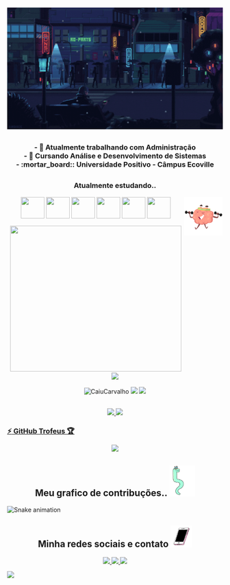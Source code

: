 <!-- fundo gif -->
<p align="center" width=200>
<img src="https://github.com/CaiuCarvalho/CaiuCarvalho/blob/main/imagens/fundo_pronto_gif.gif" />
</p align="center">

##

<h3 align="center"> 
    - 🔭 Atualmente trabalhando com Administração <br/>
    - 🌱 Cursando Análise e Desenvolvimento de Sistemas<br>
    - :mortar_board:: Universidade Positivo - Câmpus Ecoville
</h3>

##

<!-- linguagens -->
<h3 align="center">Atualmente estudando..</h3>
<img  align="right" src="https://github.com/CaiuCarvalho/CaiuCarvalho/blob/main/imagens/cerebro_malhante_giff.gif" width="90">
<p align="center">    
    <img src="https://cdn.jsdelivr.net/gh/devicons/devicon/icons/html5/html5-plain-wordmark.svg"/ width=55 height=50>
    <img src="https://cdn.jsdelivr.net/gh/devicons/devicon/icons/css3/css3-plain-wordmark.svg" / width=55 height=50>
    <img src="https://cdn.jsdelivr.net/gh/devicons/devicon/icons/javascript/javascript-plain.svg" / width=55 height=50>
    <img src="https://cdn.jsdelivr.net/gh/devicons/devicon/icons/mysql/mysql-plain-wordmark.svg" / width=55 height=50>
    <img src="https://cdn.jsdelivr.net/gh/devicons/devicon/icons/python/python-original-wordmark.svg" / width=55 height=50>
    <img src="https://cdn.jsdelivr.net/gh/devicons/devicon/icons/php/php-plain.svg" / width=55 height=50>
</p>



<!-- gifs prgramando -->
<p align="center">
    <img src="https://github.com/CaiuCarvalho/README/blob/main/imagens/me.gif" width=400 height=340>
    <img src="https://github.com/CaiuCarvalho/README/blob/main/imagens/new.gif" height=340>
</p>

<!-- contador de commits, views e repositorios-->
<p align="center">
 <img src="https://komarev.com/ghpvc/?username=CaiuCarvalho" alt="CaiuCarvalho" /> 
 <img src="https://badges.pufler.dev/repos/CaiuCarvalho"/>
 <img src="https://badges.pufler.dev/commits/monthly/ritik307" />
</p>
<br/>

<!-- github status
<div>
  <a href="https://github.com/CaiuCarvalho">
    <img height="180em" src="https://github-readme-stats.vercel.app/api?username=CaiuCarvalho&show_icons=false&theme=dracula&include_all_commits=true&count_private=true"/>
    <img height="180em" src="https://github-readme-stats.vercel.app/api/top-langs/?username=CaiuCarvalho&theme=dracula"/>
  </a> 
</div>

<a href=" https://github.com/CaiuCarvalho/github-readme-stats"> 
  <img align="center" src="https://github-readme-stats.vercel.app/api?username=CaiuCarvalho&show_icons=false&theme=dracula&include_all_commits=true&count_private=true"/>
 </a> 
<a href="https://github.com/CaiuCarvalho/convoychat"> 
  <img align="center" src="https://github-readme-stats.vercel.app/api/top-langs/?username=CaiuCarvalho&theme=dracula"/>
 </a>
-->
<div align="center">
  <a href="https://github.com/CaiuCarvalho">
  <img src="https://github-readme-stats.vercel.app/api?username=CaiuCarvalho&show_icons=true&theme=dracula&include_all_commits=true&count_private=true"/>
  <img height="120px" src="https://github-readme-stats.vercel.app/api/top-langs/?username=CaiuCarvalho&layout=compact&langs_count=7&theme=dracula"/>
</div>
    
  <!-- trofeus -->  
  ### :zap: GitHub Trofeus 🏆
  
<p align="center">
  <a href="https://github.com/ryo-ma/github-profile-trophy" target="_blank">
    <img src="https://github-profile-trophy.vercel.app/?username=CaiuCarvalho&column=8&margin-w=15&margin-h=15&no-bg=true&no-frame=true&theme=juicyfresh"/>
  </a>
</p> 
  
  ##  
  
<!-- snake game eat commits -->  
<h2 align="center">Meu grafico de contribuções.. <img src="https://github.com/CaiuCarvalho/CaiuCarvalho/blob/main/imagens/gif_cobrinha.gif" width="60"></h2>
  
  ![Snake animation](https://github.com/CaiuCarvalho/CaiuCarvalho/blob/output/github-contribution-grid-snake.svg)
       


<!-- redes sociais e contatos -->
<div align="center">
    <h2 align="center">Minha redes sociais e contato <img src="https://github.com/CaiuCarvalho/CaiuCarvalho/blob/main/imagens/gif_celular" width=50></h2>
        <a href="https://www.instagram.com/qaio_lu" target="_blank">
            <img src="https://img.shields.io/badge/Instagram-E4405F?style=for-the-badge&logo=instagram&logoColor=white" target="_blank">
        </a>
        <a href="https://www.linkedin.com/in/caio-luiz-fernandes-de-carvalho-6a180720b" target="_blank">
            <img src="https://img.shields.io/badge/LinkedIn-0077B5?style=for-the-badge&logo=linkedin&logoColor=white">   
        </a>
        <a href="mailto:caiu.lfc@gmail.com" target="_blank">
            <img src="https://img.shields.io/badge/Gmail-D14836?style=for-the-badge&logo=gmail&logoColor=white" target="_blank"> 
        </a>
</div>
    
    
    
<p><img src="https://github.com/CaiuCarvalho/CaiuCarvalho/blob/main/imagens/isso_é_tudo.gif"></p>
  

